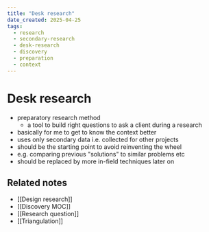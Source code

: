 ```yaml
---
title: "Desk research"
date_created: 2025-04-25
tags:
  - research
  - secondary-research
  - desk-research
  - discovery
  - preparation
  - context
---
```


# Desk research

- preparatory research method
	- a tool to build right questions to ask a client during a research
- basically for me to get to know the context better
- uses only secondary data i.e. collected for other projects
- should be the starting point to avoid reinventing the wheel
- e.g. comparing previous "solutions" to similar problems etc
- should be replaced by more in-field techniques later on

## Related notes
- [[Design research]]
- [[Discovery MOC]]
- [[Research question]]
- [[Triangulation]]
